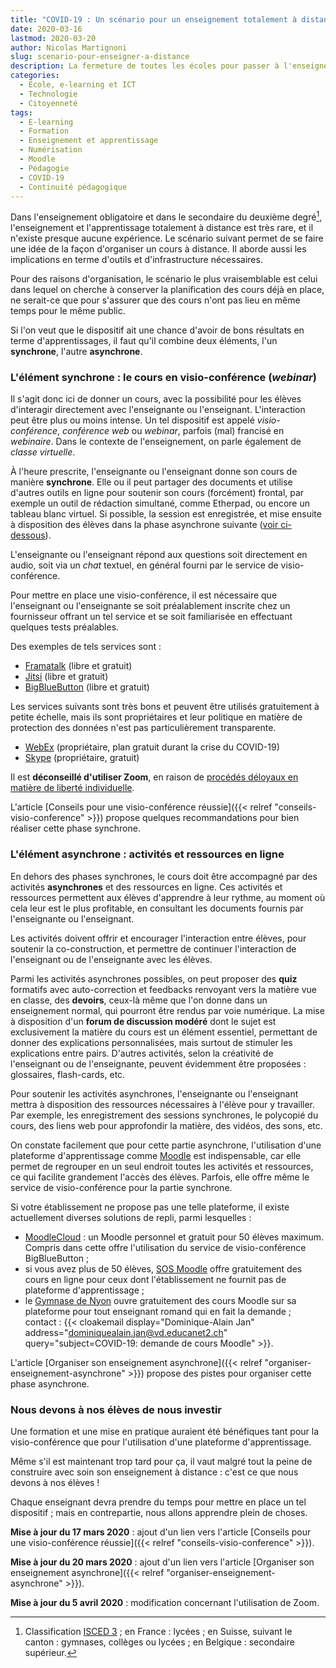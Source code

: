 ```yaml
---
title: "COVID-19 : Un scénario pour un enseignement totalement à distance"
date: 2020-03-16
lastmod: 2020-03-20
author: Nicolas Martignoni
slug: scenario-pour-enseigner-a-distance
description: La fermeture de toutes les écoles pour passer à l'enseignement à distance met les enseignantes et les enseignants devant la nécessité d'adopter de nouvelles façon de travailler, sans aucune préparation et souvent sans plan de continuité. Cet article décrit un scénario pour un enseignement totalement à distance, puisqu'il n'est plus question actuellement d'enseignement hybride.
categories:
  - École, e-learning et ICT
  - Technologie
  - Citoyenneté
tags:
  - E-learning
  - Formation
  - Enseignement et apprentissage
  - Numérisation
  - Moodle
  - Pédagogie
  - COVID-19
  - Continuité pédagogique
---
```

Dans l'enseignement obligatoire et dans le secondaire du deuxième degré[^isced], l'enseignement et l'apprentissage totalement à distance est très rare, et il n'existe presque aucune expérience. Le scénario suivant permet de se faire une idée de la façon d'organiser un cours à distance. Il aborde aussi les implications en terme d'outils et d'infrastructure nécessaires.

Pour des raisons d'organisation, le scénario le plus vraisemblable est celui dans lequel on cherche à conserver la planification des cours déjà en place, ne serait-ce que pour s'assurer que des cours n'ont pas lieu en même temps pour le même public.

Si l'on veut que le dispositif ait une chance d'avoir de bons résultats en terme d'apprentissages, il faut qu'il combine deux éléments, l'un __synchrone__, l'autre __asynchrone__.

<!--more-->

### L'élément synchrone : le cours en visio-conférence (_webinar_)

Il s'agit donc ici de donner un cours, avec la possibilité pour les élèves d'interagir directement avec l'enseignante ou l'enseignant. L'interaction peut être plus ou moins intense. Un tel dispositif est appelé _visio-conférence_, _conférence web_ ou _webinar_, parfois (mal) francisé en _webinaire_. Dans le contexte de l'enseignement, on parle également de _classe virtuelle_.

À l'heure prescrite, l'enseignante ou l'enseignant donne son cours de manière __synchrone__. Elle ou il peut partager des documents et utilise d'autres outils en ligne pour soutenir son cours (forcément) frontal, par exemple un outil de rédaction simultané, comme Etherpad, ou encore un tableau blanc virtuel. Si possible, la session est enregistrée, et mise ensuite à disposition des élèves dans la phase asynchrone suivante ([voir ci-dessous](#lélément-asynchrone-activités-et-ressources-en-ligne)).

L'enseignante ou l'enseignant répond aux questions soit directement en audio, soit via un _chat_ textuel, en général fourni par le service de visio-conférence.

Pour mettre en place une visio-conférence, il est nécessaire que l'enseignant ou l'enseignante se soit préalablement inscrite chez un fournisseur offrant un tel service et se soit familiarisée en effectuant quelques tests préalables.

Des exemples de tels services sont :

- [Framatalk](https://framatalk.org/) (libre et gratuit)
- [Jitsi](https://meet.jit.si/) (libre et gratuit)
- [BigBlueButton](http://docs.bigbluebutton.org/) (libre et gratuit)

Les services suivants sont très bons et peuvent être utilisés gratuitement à petite échelle, mais ils sont propriétaires et leur politique en matière de protection des données n'est pas particulièrement transparente.

- [WebEx](https://www.webex.com/) (propriétaire, plan gratuit durant la crise du COVID-19)
- [Skype](https://www.skype.com/) (propriétaire, gratuit)

Il est __déconseillé d'utiliser Zoom__, en raison de [procédés déloyaux en matière de liberté individuelle](https://www.rts.ch/info/sciences-tech/11216543-zoom-dans-le-tourbillon-de-la-protection-des-donnees.html).

L'article [Conseils pour une visio-conférence réussie]({{< relref "conseils-visio-conference" >}}) propose quelques recommandations pour bien réaliser cette phase synchrone.

### L'élément asynchrone : activités et ressources en ligne

En dehors des phases synchrones, le cours doit être accompagné par des activités __asynchrones__ et des ressources en ligne. Ces activités et ressources permettent aux élèves d'apprendre à leur rythme, au moment où cela leur est le plus profitable, en consultant les documents fournis par l'enseignante ou l'enseignant.

Les activités doivent offrir et encourager l'interaction entre élèves, pour soutenir la co-construction, et permettre de continuer l'interaction de l'enseignant ou de l'enseignante avec les élèves.

Parmi les activités asynchrones possibles, on peut proposer des __quiz__ formatifs avec auto-correction et feedbacks renvoyant vers la matière vue en classe, des __devoirs__, ceux-là même que l'on donne dans un enseignement normal, qui pourront être rendus par voie numérique. La mise à disposition d'un __forum de discussion modéré__ dont le sujet est exclusivement la matière du cours est un élément essentiel, permettant de donner des explications personnalisées, mais surtout de stimuler les explications entre pairs. D'autres activités, selon la créativité de l'enseignant ou de l'enseignante, peuvent évidemment être proposées : glossaires, flash-cards, etc.

Pour soutenir les activités asynchrones, l'enseignante ou l'enseignant mettra à disposition des ressources nécessaires à l'élève pour y travailler. Par exemple, les enregistrement des sessions synchrones, le polycopié du cours, des liens web pour approfondir la matière, des vidéos, des sons, etc.

On constate facilement que pour cette partie asynchrone, l'utilisation d'une plateforme d'apprentissage comme [Moodle](https://moodle.org/) est indispensable, car elle permet de regrouper en un seul endroit toutes les activités et ressources, ce qui facilite grandement l'accès des élèves. Parfois, elle offre même le service de visio-conférence pour la partie synchrone.

Si votre établissement ne propose pas une telle plateforme, il existe actuellement diverses solutions de repli, parmi lesquelles :
- [MoodleCloud](https://moodlecloud.com/) : un Moodle personnel et gratuit pour 50 élèves maximum. Compris dans cette offre l'utilisation du service de visio-conférence BigBlueButton ;
- si vous avez plus de 50 élèves, [SOS Moodle](https://sos.moodlemoot.fr/) offre gratuitement des cours en ligne pour ceux dont l'établissement ne fournit pas de plateforme d'apprentissage ;
- le [Gymnase de Nyon](https://moodle.gymnyon.vd.ch/) ouvre gratuitement des cours Moodle sur sa plateforme pour tout enseignant romand qui en fait la demande ; contact : {{< cloakemail display="Dominique-Alain Jan" address="dominiquealain.jan@vd.educanet2.ch" query="subject=COVID-19: demande de cours Moodle" >}}.

L'article [Organiser son enseignement asynchrone]({{< relref "organiser-enseignement-asynchrone" >}}) propose des pistes pour organiser cette phase asynchrone.

### Nous devons à nos élèves de nous investir

Une formation et une mise en pratique auraient été bénéfiques tant pour la visio-conférence que pour l'utilisation d'une plateforme d'apprentissage.

Même s'il est maintenant trop tard pour ça, il vaut malgré tout la peine de construire avec soin son enseignement à distance : c'est ce que nous devons à nos élèves !

Chaque enseignant devra prendre du temps pour mettre en place un tel dispositif ; mais en contrepartie, nous allons apprendre plein de choses.

__Mise à jour du 17 mars 2020__ : ajout d'un lien vers l'article [Conseils pour une visio-conférence réussie]({{< relref "conseils-visio-conference" >}}).

__Mise à jour du 20 mars 2020__ : ajout d'un lien vers l'article [Organiser son enseignement asynchrone]({{< relref "organiser-enseignement-asynchrone" >}}).

__Mise à jour du 5 avril 2020__ : modification concernant l'utilisation de Zoom.

[^isced]: Classification [ISCED 3](http://uis.unesco.org/en/topic/international-standard-classification-education-isced) ; en France : lycées ; en Suisse, suivant le canton : gymnases, collèges ou lycées ; en Belgique : secondaire supérieur.
